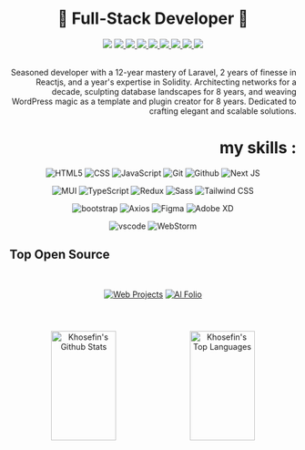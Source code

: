 <h1 align="center">🔶 Full-Stack Developer 🔶</h1>
<div align="center">
 <img src="https://komarev.com/ghpvc/?username=shahkochaki&style=flat-square&color=green" />
  <a href="https://shahkochaki.ir">
    <img src="https://img.shields.io/badge/shahkochaki-orange?logo=website&logoColor=white" />
  </a>
  <a href="https://linkedin.com/in/shahkochaki">
    <img src="https://img.shields.io/badge/LinkedIn-blue?logo=linkedin&logoColor=white" />
  </a>
  <a href="https://github.com/shahkochaki">
    <img src="https://img.shields.io/badge/github-black?logo=github&logoColor=white" />
  </a>
  <a href="mailto:ali.shahkochaki7@gmail.com">
    <img src="https://img.shields.io/badge/gmail-red?logo=gmail&logoColor=white" />
  </a>
  <a href="https://instagram.com/mrshahkochaki">
    <img src="https://img.shields.io/badge/instagram-purple?logo=instagram&logoColor=white" />
  </a>
  <a href="https://twitter.com/alishahkochaki">
    <img src="https://img.shields.io/badge/x-black?logo=x&logoColor=white" />
  </a>
  <a href="https://t.me/shahkochaki">
    <img src="https://img.shields.io/badge/telegram-blue?logo=telegram&logoColor=white" />
  </a>
  <a href="https://facebook.com/ali.shahkochaki">
    <img src="https://img.shields.io/badge/facebook-blue?logo=facebook&logoColor=white" />
  </a>
</div>
</br>
<p align="right"> Seasoned developer with a 12-year mastery of Laravel, 2 years of finesse in Reactjs, and a year's expertise in Solidity. Architecting networks for a decade, sculpting database landscapes for 8 years, and weaving WordPress magic as a template and plugin creator for 8 years. Dedicated to crafting elegant and scalable solutions. </p>


<h1 align="right">my skills : </h1>
<div align="center">
  
  ![HTML5](https://img.shields.io/badge/-HTML5-000?&logo=html5&logoColor=E34F26)
  ![CSS](https://img.shields.io/badge/-CSS-000?&logo=css3&logoColor=1572B6)
  ![JavaScript](https://img.shields.io/badge/-JavaScript-000?&logo=JavaScript&logoColo)
  ![Git](https://img.shields.io/badge/-Git-000?&logo=git)
  ![Github](https://img.shields.io/badge/-Github-000?&logo=github)
  ![Next JS](https://img.shields.io/badge/Next-black?&logo=next.js)
  </div>
<div align="center">

  ![MUI](https://img.shields.io/badge/MUI-000?&logo=mui)
  ![TypeScript](https://img.shields.io/badge/typescript-000?&logo=typescript)
  ![Redux](https://img.shields.io/badge/redux-000?&logo=redux&logoColor=purple)
  ![Sass](https://img.shields.io/badge/-Sass-000?&logo=Sass)
  ![Tailwind CSS](https://img.shields.io/badge/-tailwindcss-000?&logo=tailwindcss)

</div>
<div align="center">
  
  ![bootstrap](https://img.shields.io/badge/-bootstrap-000?&logo=bootstrap)
  ![Axios](https://img.shields.io/badge/-Axios-000?&logo=Axios)
  ![Figma](https://img.shields.io/badge/figma-000?&logo=figma)
  ![Adobe XD](https://img.shields.io/badge/Adobe%20XD-000?&logo=Adobe%20XD&logoColor=#FF61F6)
  
</div>


<div align="center">
  
  ![vscode](https://img.shields.io/badge/-VScode-000?&logo=Visual-Studio-Code)
  ![WebStorm](https://img.shields.io/badge/webstorm-143?&logo=webstorm&logoColor=white&color=black)
    <br/>
</div>

## Top Open Source
<br/>
<div align="center">
  
[![Web Projects](https://github-readme-stats.vercel.app/api/pin/?username=Khosefin&repo=Ganjoor_v2&border_color=7F3FBF&bg_color=0D1117&title_color=C9D1D9&text_color=8B949E&icon_color=7F3FBF)](https://github.com/shahkochaki)
[![Al Folio](https://github-readme-stats.vercel.app/api/pin/?username=Khosefin&repo=Nution-task-text-editor&border_color=7F3FBF&bg_color=0D1117&title_color=C9D1D9&text_color=8B949E&icon_color=7F3FBF)](hhttps://github.com/shahkochaki)
</div>
<h1></h1>
<div align="center">
  <br/>
    <a href="https://github.com/shahkochaki"><img alt="Khosefin's Github Stats" src="https://denvercoder1-github-readme-stats.vercel.app/api?username=Khosefin&show_icons=true&count_private=true&theme=react&border_color=7F3FBF&bg_color=0D1117&title_color=F85D7F&icon_color=F8D866" height="192px" width="47.5%"/></a>
  <a href="https://github.com/shahkochaki"><img alt="Khosefin's Top Languages" src="https://denvercoder1-github-readme-stats.vercel.app/api/top-langs/?username=Khosefin&langs_count=8&layout=compact&theme=react&border_color=7F3FBF&bg_color=0D1117&title_color=F85D7F&icon_color=F8D866" height="192px" width="47.5%"/></a>
</div>

